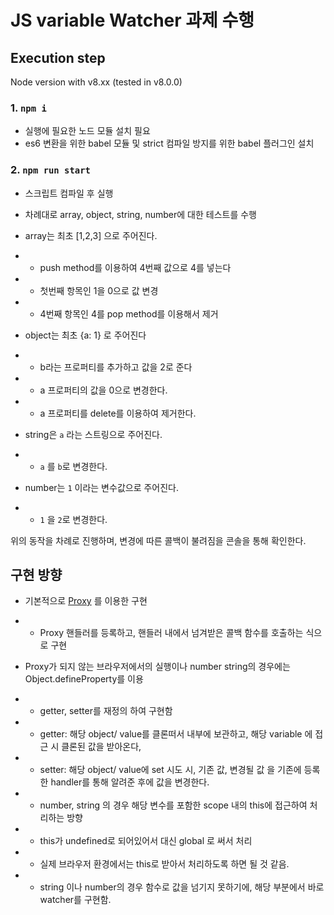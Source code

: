 # JS variable Watcher 과제 수행

## Execution step

Node version with v8.xx (tested in v8.0.0)

### 1.  `npm i`

- 실행에 필요한 노드 모듈 설치 필요
- es6 변환을 위한 babel 모듈 및 strict 컴파일 방지를 위한 babel 플러그인 설치

### 2.  `npm run start`

- 스크립트 컴파일 후 실행
- 차례대로 array, object, string, number에 대한 테스트를 수행
- array는 최초 [1,2,3] 으로 주어진다.
- -  push method를 이용하여 4번째 값으로 4를 넣는다
- -  첫번째 항목인 1을 0으로 값 변경
- -  4번째 항목인 4를 pop method를 이용해서 제거

- object는 최초 {a: 1} 로 주어진다
- - b라는 프로퍼티를 추가하고 값을 2로 준다
- - a 프로퍼티의 값을 0으로 변경한다.
- - a 프로퍼티를 delete를 이용하여 제거한다.

- string은 `a` 라는 스트링으로 주어진다.
- - `a` 를 `b`로 변경한다.

- number는 `1` 이라는 변수값으로 주어진다.
- - `1` 을 `2`로 변경한다.

위의 동작을 차례로 진행하며, 변경에 따른 콜백이 불려짐을 콘솔을 통해 확인한다.


## 구현 방향

- 기본적으로 [Proxy](https://developer.mozilla.org/ko/docs/Web/JavaScript/Reference/Global_Objects/Proxy) 를 이용한 구현
- - Proxy 핸들러를 등록하고, 핸들러 내에서 넘겨받은 콜백 함수를 호출하는 식으로 구현


  
- Proxy가 되지 않는 브라우저에서의 실행이나 number string의 경우에는 Object.defineProperty를 이용
- - getter, setter를 재정의 하여 구현함
- - getter: 해당 object/ value를 클론떠서 내부에 보관하고, 해당 variable 에 접근 시 클론된 값을 받아온다,
- - setter: 해당 object/ value에 set 시도 시, 기존 값, 변경될 값 을 기존에 등록한 handler를 통해 알려준 후에 값을 변경한다.
- - number, string 의 경우 해당 변수를 포함한 scope 내의 this에 접근하여 처리하는 방향
- - this가 undefined로 되어있어서 대신 global 로 써서 처리
- - 실제 브라우저 환경에서는 this로 받아서 처리하도록 하면 될 것 같음.
- - string 이나 number의 경우 함수로 값을 넘기지 못하기에, 해당 부분에서 바로 watcher를 구현함.


